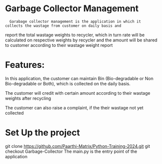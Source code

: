 # Garbage Collector Management
      Garabage collector management is the application in which it collects the wastage from customer on daily basis and
  report the total wastage weights to recycler, which in turn rate will be calculated on respective weights by recycler and 
  the amount will be shared to customer according to their wastage weight report

# Features:
In this application, the customer can maintain Bin (Bio-degradable or Non Bio-degradable or Both), which is collected 
on the daily basis.

The customer will credit with certain amount according to their wastage weights after recycling

The customer can also raise a complaint, if the their wastage not yet collected

# Set Up the project
git clone https://github.com/Paarthi-Matrix/Python-Training-2024.git
git checkout Garbage-Collector
The main.py is the entry point of the application

